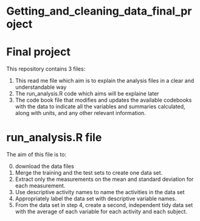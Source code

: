 # Getting_and_cleaning_data_final_project
# Final project
This repository contains 3 files:
1. This read me file which aim is to explain the analysis files in a clear and understandable way
2. The run_analysis.R code which aims will be explaine later
3. The code book file that modifies and updates the available codebooks with the data to indicate all the variables and summaries calculated, along with units, and any other relevant information.
# run_analysis.R file
The aim of this file is to:

0. download the data files
1. Merge the training and the test sets to create one data set.
2. Extract only the measurements on the mean and standard deviation for each measurement. 
3. Use descriptive activity names to name the activities in the data set
4. Appropriately label the data set with descriptive variable names. 
5. From the data set in step 4, create a second, independent tidy data set with the average of each variable for each activity and each subject.
